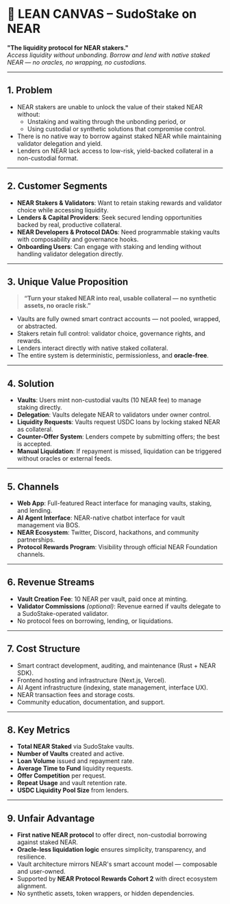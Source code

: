 # 🧩 LEAN CANVAS – SudoStake on NEAR

**"The liquidity protocol for NEAR stakers."**  
*Access liquidity without unbonding. Borrow and lend with native staked NEAR — no oracles, no wrapping, no custodians.*

---

## 1. Problem

- NEAR stakers are unable to unlock the value of their staked NEAR without:
  - Unstaking and waiting through the unbonding period, or  
  - Using custodial or synthetic solutions that compromise control.
- There is no native way to borrow against staked NEAR while maintaining validator delegation and yield.
- Lenders on NEAR lack access to low-risk, yield-backed collateral in a non-custodial format.

---

## 2. Customer Segments

- **NEAR Stakers & Validators**: Want to retain staking rewards and validator choice while accessing liquidity.
- **Lenders & Capital Providers**: Seek secured lending opportunities backed by real, productive collateral.
- **NEAR Developers & Protocol DAOs**: Need programmable staking vaults with composability and governance hooks.
- **Onboarding Users**: Can engage with staking and lending without handling validator delegation directly.

---

## 3. Unique Value Proposition

> **“Turn your staked NEAR into real, usable collateral — no synthetic assets, no oracle risk.”**

- Vaults are fully owned smart contract accounts — not pooled, wrapped, or abstracted.
- Stakers retain full control: validator choice, governance rights, and rewards.
- Lenders interact directly with native staked collateral.
- The entire system is deterministic, permissionless, and **oracle-free**.

---

## 4. Solution

- **Vaults**: Users mint non-custodial vaults (10 NEAR fee) to manage staking directly.
- **Delegation**: Vaults delegate NEAR to validators under owner control.
- **Liquidity Requests**: Vaults request USDC loans by locking staked NEAR as collateral.
- **Counter-Offer System**: Lenders compete by submitting offers; the best is accepted.
- **Manual Liquidation**: If repayment is missed, liquidation can be triggered without oracles or external feeds.

---

## 5. Channels

- **Web App**: Full-featured React interface for managing vaults, staking, and lending.
- **AI Agent Interface**: NEAR-native chatbot interface for vault management via BOS.
- **NEAR Ecosystem**: Twitter, Discord, hackathons, and community partnerships.
- **Protocol Rewards Program**: Visibility through official NEAR Foundation channels.

---

## 6. Revenue Streams

- **Vault Creation Fee**: 10 NEAR per vault, paid once at minting.
- **Validator Commissions** *(optional)*: Revenue earned if vaults delegate to a SudoStake-operated validator.
- No protocol fees on borrowing, lending, or liquidations.

---

## 7. Cost Structure

- Smart contract development, auditing, and maintenance (Rust + NEAR SDK).
- Frontend hosting and infrastructure (Next.js, Vercel).
- AI Agent infrastructure (indexing, state management, interface UX).
- NEAR transaction fees and storage costs.
- Community education, documentation, and support.

---

## 8. Key Metrics

- **Total NEAR Staked** via SudoStake vaults.
- **Number of Vaults** created and active.
- **Loan Volume** issued and repayment rate.
- **Average Time to Fund** liquidity requests.
- **Offer Competition** per request.
- **Repeat Usage** and vault retention rate.
- **USDC Liquidity Pool Size** from lenders.

---

## 9. Unfair Advantage

- **First native NEAR protocol** to offer direct, non-custodial borrowing against staked NEAR.
- **Oracle-less liquidation logic** ensures simplicity, transparency, and resilience.
- Vault architecture mirrors NEAR's smart account model — composable and user-owned.
- Supported by **NEAR Protocol Rewards Cohort 2** with direct ecosystem alignment.
- No synthetic assets, token wrappers, or hidden dependencies.
